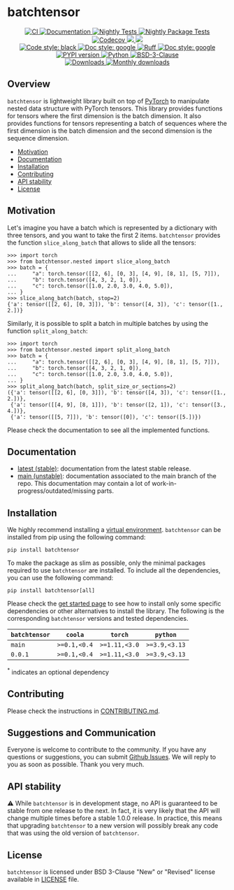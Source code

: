 # batchtensor

<p align="center">
    <a href="https://github.com/durandtibo/batchtensor/actions">
        <img alt="CI" src="https://github.com/durandtibo/batchtensor/workflows/CI/badge.svg">
    </a>
    <a href="https://durandtibo.github.io/batchtensor/">
        <img alt="Documentation" src="https://github.com/durandtibo/batchtensor/workflows/Documentation/badge.svg">
    </a>
    <a href="https://github.com/durandtibo/batchtensor/actions">
        <img alt="Nightly Tests" src="https://github.com/durandtibo/batchtensor/workflows/Nightly%20Tests/badge.svg">
    </a>
    <a href="https://github.com/durandtibo/batchtensor/actions">
        <img alt="Nightly Package Tests" src="https://github.com/durandtibo/batchtensor/workflows/Nightly%20Package%20Tests/badge.svg">
    </a>
    <br/>
    <a href="https://codecov.io/gh/durandtibo/batchtensor">
        <img alt="Codecov" src="https://codecov.io/gh/durandtibo/batchtensor/branch/main/graph/badge.svg">
    </a>
    <a href="https://codeclimate.com/github/durandtibo/batchtensor/maintainability">
        <img src="https://api.codeclimate.com/v1/badges/148edc26add138d04928/maintainability" />
    </a>
    <a href="https://codeclimate.com/github/durandtibo/batchtensor/test_coverage">
        <img src="https://api.codeclimate.com/v1/badges/148edc26add138d04928/test_coverage" />
    </a>
    <br/>
    <a href="https://github.com/psf/black">
        <img  alt="Code style: black" src="https://img.shields.io/badge/code%20style-black-000000.svg">
    </a>
    <a href="https://google.github.io/styleguide/pyguide.html#s3.8-comments-and-docstrings">
        <img  alt="Doc style: google" src="https://img.shields.io/badge/%20style-google-3666d6.svg">
    </a>
    <a href="https://github.com/astral-sh/ruff">
        <img src="https://img.shields.io/endpoint?url=https://raw.githubusercontent.com/astral-sh/ruff/main/assets/badge/v2.json" alt="Ruff" style="max-width:100%;">
    </a>
    <a href="https://github.com/guilatrova/tryceratops">
        <img  alt="Doc style: google" src="https://img.shields.io/badge/try%2Fexcept%20style-tryceratops%20%F0%9F%A6%96%E2%9C%A8-black">
    </a>
    <br/>
    <a href="https://pypi.org/project/batchtensor/">
        <img alt="PYPI version" src="https://img.shields.io/pypi/v/batchtensor">
    </a>
    <a href="https://pypi.org/project/batchtensor/">
        <img alt="Python" src="https://img.shields.io/pypi/pyversions/batchtensor.svg">
    </a>
    <a href="https://opensource.org/licenses/BSD-3-Clause">
        <img alt="BSD-3-Clause" src="https://img.shields.io/pypi/l/batchtensor">
    </a>
    <br/>
    <a href="https://pepy.tech/project/batchtensor">
        <img  alt="Downloads" src="https://static.pepy.tech/badge/batchtensor">
    </a>
    <a href="https://pepy.tech/project/batchtensor">
        <img  alt="Monthly downloads" src="https://static.pepy.tech/badge/batchtensor/month">
    </a>
    <br/>
</p>

## Overview

`batchtensor` is lightweight library built on top of [PyTorch](https://pytorch.org/) to manipulate
nested data structure with PyTorch tensors.
This library provides functions for tensors where the first dimension is the batch dimension.
It also provides functions for tensors representing a batch of sequences where the first dimension
is the batch dimension and the second dimension is the sequence dimension.

- [Motivation](#motivation)
- [Documentation](https://durandtibo.github.io/batchtensor/)
- [Installation](#installation)
- [Contributing](#contributing)
- [API stability](#api-stability)
- [License](#license)

## Motivation

Let's imagine you have a batch which is represented by a dictionary with three tensors, and you want
to take the first 2 items.
`batchtensor` provides the function `slice_along_batch` that allows to slide all the tensors:

```pycon
>>> import torch
>>> from batchtensor.nested import slice_along_batch
>>> batch = {
...     "a": torch.tensor([[2, 6], [0, 3], [4, 9], [8, 1], [5, 7]]),
...     "b": torch.tensor([4, 3, 2, 1, 0]),
...     "c": torch.tensor([1.0, 2.0, 3.0, 4.0, 5.0]),
... }
>>> slice_along_batch(batch, stop=2)
{'a': tensor([[2, 6], [0, 3]]), 'b': tensor([4, 3]), 'c': tensor([1., 2.])}

```

Similarly, it is possible to split a batch in multiple batches by using the
function `split_along_batch`:

```pycon
>>> import torch
>>> from batchtensor.nested import split_along_batch
>>> batch = {
...     "a": torch.tensor([[2, 6], [0, 3], [4, 9], [8, 1], [5, 7]]),
...     "b": torch.tensor([4, 3, 2, 1, 0]),
...     "c": torch.tensor([1.0, 2.0, 3.0, 4.0, 5.0]),
... }
>>> split_along_batch(batch, split_size_or_sections=2)
({'a': tensor([[2, 6], [0, 3]]), 'b': tensor([4, 3]), 'c': tensor([1., 2.])},
 {'a': tensor([[4, 9], [8, 1]]), 'b': tensor([2, 1]), 'c': tensor([3., 4.])},
 {'a': tensor([[5, 7]]), 'b': tensor([0]), 'c': tensor([5.])})

```

Please check the documentation to see all the implemented functions.

## Documentation

- [latest (stable)](https://durandtibo.github.io/batchtensor/): documentation from the latest stable
  release.
- [main (unstable)](https://durandtibo.github.io/batchtensor/main/): documentation associated to the
  main branch of the repo. This documentation may contain a lot of work-in-progress/outdated/missing
  parts.

## Installation

We highly recommend installing
a [virtual environment](https://packaging.python.org/guides/installing-using-pip-and-virtual-environments/).
`batchtensor` can be installed from pip using the following command:

```shell
pip install batchtensor
```

To make the package as slim as possible, only the minimal packages required to use `batchtensor` are
installed.
To include all the dependencies, you can use the following command:

```shell
pip install batchtensor[all]
```

Please check the [get started page](https://durandtibo.github.io/batchtensor/get_started) to see how
to install only some specific dependencies or other alternatives to install the library.
The following is the corresponding `batchtensor` versions and tested dependencies.

| `batchtensor` | `coola`      | `torch`       | `python`      |
|---------------|--------------|---------------|---------------|
| `main`        | `>=0.1,<0.4` | `>=1.11,<3.0` | `>=3.9,<3.13` |
| `0.0.1`       | `>=0.1,<0.4` | `>=1.11,<3.0` | `>=3.9,<3.13` |

<sup>*</sup> indicates an optional dependency

## Contributing

Please check the instructions in [CONTRIBUTING.md](.github/CONTRIBUTING.md).

## Suggestions and Communication

Everyone is welcome to contribute to the community.
If you have any questions or suggestions, you can
submit [Github Issues](https://github.com/durandtibo/batchtensor/issues).
We will reply to you as soon as possible. Thank you very much.

## API stability

:warning: While `batchtensor` is in development stage, no API is guaranteed to be stable from one
release to the next.
In fact, it is very likely that the API will change multiple times before a stable 1.0.0 release.
In practice, this means that upgrading `batchtensor` to a new version will possibly break any code
that was using the old version of `batchtensor`.

## License

`batchtensor` is licensed under BSD 3-Clause "New" or "Revised" license available
in [LICENSE](LICENSE) file.
